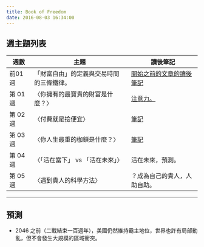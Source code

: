 ```yaml
---
title: Book of Freedom
date: 2016-08-03 16:34:00
---
```


## 週主題列表

週數 | 主題 | 讀後筆記
---- | ---- | --------
前01週 | 「財富自由」的定義與交易時間的三條鐵律。 | [開始之前的文章的讀後筆記](http://hanscholem.tw/2016/08/05/BOF-X000-Before-the-Column-Start/)
第 01 週 | 〈你擁有的最寶貴的財富是什麼？〉 | [注意力。](/2016/08/02/20160801-What-is-Most-Precious-for-You/)
第 02 週 | 〈付費就是撿便宜〉 | [筆記](/2016/08/12/BOF-X002-Zip-note/)
第 03 週 | 〈你人生最重的枷鎖是什麼？〉 | [筆記](/2016/08/15/BOF-X003-20160815/)
第 04 週 | 〈「活在當下」 vs 「活在未來」〉 | 活在未來，預測。
第 05 週 | 〈遇到貴人的科學方法〉 | ？成為自己的貴人，人助自助。

---

## 預測

- 2046 之前（二戰結束一百週年），美國仍然維持霸主地位，世界也許有局部動亂，但不會發生大規模的區域衝突。
